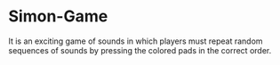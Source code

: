 # Simon-Game

It is an exciting game of sounds in which players must repeat random sequences of sounds by pressing the colored pads in the correct order.
